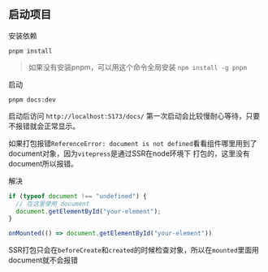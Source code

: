 ## 启动项目

安装依赖

```shell
pnpm install
```

> 如果没有安装pnpm，可以用这个命令全局安装 `npm install -g pnpm`

启动

```shell
pnpm docs:dev
```

启动后访问 `http://localhost:5173/docs/` 第一次启动会比较慢耐心等待，只要不报错就会正常显示。

如果打包报错`ReferenceError: document is not defined`看看组件哪里用到了document对象，因为`vitepress`是通过SSR在node环境下
打包的，这里没有document所以报错。

解决

```js
if (typeof document !== "undefined") {
  // 在这里使用 document
  document.getElementById("your-element");
}

onMounted(() => document.getElementById("your-element"))
```

SSR打包只会在`beforeCreate`和`created`的时候检查对象，所以在`mounted`里面用document就不会报错